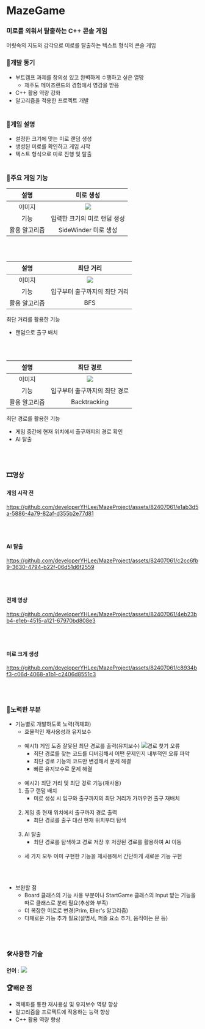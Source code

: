 # MazeGame
### 미로를 외워서 탈출하는 C++ 콘솔 게임
머릿속의 지도와 감각으로 미로를 탈출하는 텍스트 형식의 콘솔 게임

### 🚀개발 동기
* 부트캠프 과제를 창의성 있고 완벽하게 수행하고 싶은 열망
  * 제주도 메이즈랜드의 경험에서 영감을 받음
* C++ 활용 역량 강화
* 알고리즘을 적용한 프로젝트 개발
<br></br>

### 📜게임 설명
* 설정한 크기에 맞는 미로 랜덤 생성
* 생성된 미로를 확인하고 게임 시작
* 텍스트 형식으로 미로 진행 및 탈출
<br></br>

### 🎯주요 게임 기능
설명|미로 생성
:-:|:-:
이미지|<img src="https://github.com/developerYHLee/MazeProject/assets/82407061/7cd5bf68-6e59-40f7-b151-8b2760e4ff93"/>
기능|입력한 크기의 미로 랜덤 생성
활용 알고리즘|SideWinder 미로 생성

<br></br>

설명|최단 거리
:-:|:-:
이미지|<img src="https://github.com/developerYHLee/MazeProject/assets/82407061/a24fe174-bd39-40e0-ba8b-727b1c5ca17f"/>
기능|입구부터 출구까지의 최단 거리
활용 알고리즘|BFS

최단 거리를 활용한 기능
* 랜덤으로 출구 배치

<br></br>

설명|최단 경로
:-:|:-:
이미지|<img src="https://github.com/developerYHLee/MazeProject/assets/82407061/0f14ed3a-06a0-47c7-abc5-9fe9da35bfdc"/>
기능|입구부터 출구까지의 최단 경로
활용 알고리즘|Backtracking

최단 경로를 활용한 기능
* 게임 중간에 현재 위치에서 출구까지의 경로 확인
* AI 탈출

<br></br>

### 🎞영상
#### 게임 시작 전
https://github.com/developerYHLee/MazeProject/assets/82407061/e1ab3d5a-5886-4a79-82af-d355b2e77d81

<br></br>

#### AI 탈출
https://github.com/developerYHLee/MazeProject/assets/82407061/c2cc6fb9-3630-4794-b22f-06d51d6f2559

<br></br>

#### 전체 영상
https://github.com/developerYHLee/MazeProject/assets/82407061/4eb23bb4-e1eb-4515-a121-67970bd808e3

<br></br>

#### 미로 크게 생성
https://github.com/developerYHLee/MazeProject/assets/82407061/c8934bf3-c06d-4068-a1b1-c2406d8551c3

<br></br>



### 🔧노력한 부분
* 기능별로 개발하도록 노력(객체화)
  *  효율적인 재사용성과 유지보수
    <br></br>
  *  예시1) 게임 도중 잘못된 최단 경로를 출력(유지보수)
     ![경로 찾기 오류](https://github.com/developerYHLee/MazeProject/assets/82407061/051a5ccb-ddcc-4a03-9253-6c75517d352e)
     *  최단 경로를 찾는 코드를 디버깅해서 어떤 문제인지 내부적인 오류 파악
     *  최단 경로 기능의 코드만 변경해서 문제 해결
     *  빠른 유지보수로 문제 해결
    <br></br>
  *  예시2) 최단 거리 및 최단 경로 기능(재사용)
   1. 출구 랜덤 배치
      *  미로 생성 시 입구와 출구까지의 최단 거리가 가까우면 출구 재배치
        <br></br>
   2. 게임 중 현재 위치에서 출구까지 경로 출력
      *  최단 경로를 출구 대신 현재 위치부터 탐색
        <br></br>
   3. AI 탈출
      *  최단 경로를 탐색하고 경로 저장 후 저장된 경로를 활용하여 AI 이동
        <br></br>  
    *  세 가지 모두 이미 구현한 기능을 재사용해서 간단하게 새로운 기능 구현

<br></br>
* 보완할 점
   * Board 클래스의 기능 사용 부분이나 StartGame 클래스의 Input 받는 기능을 따로 클래스로 분리 필요(추상화 부족)
   * 더 복잡한 미로로 변경(Prim, Eller's 알고리즘)
   * 다채로운 기능 추가 필요(설명서, 퍼즐 요소 추가, 움직이는 문 등)

<br></br>
  
### 🛠사용한 기술
**언어** : <img src="https://img.shields.io/badge/C++-purple?style=flat-square&logo=cplusplus&logoColor=#00599C"/>

### 🏆배운 점
* 객체화를 통한 재사용성 및 유지보수 역량 향상
* 알고리즘을 프로젝트에 적용하는 능력 향상
* C++ 활용 역량 향상

